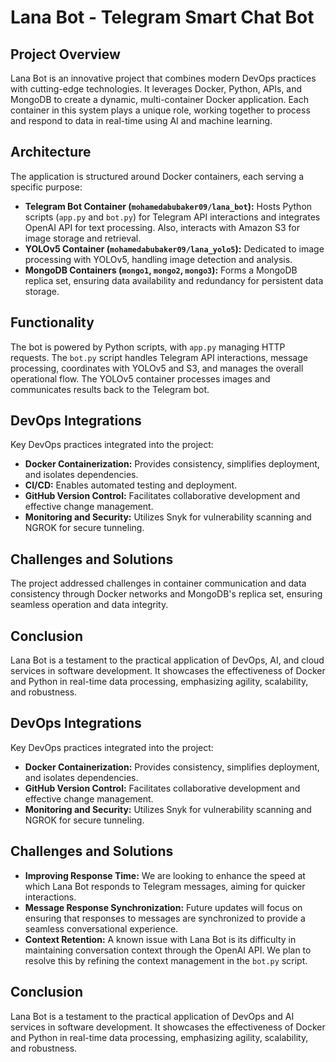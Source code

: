 # Lana Bot - Telegram Smart Chat Bot

## Project Overview

Lana Bot is an innovative project that combines modern DevOps practices with cutting-edge technologies. It leverages Docker, Python, APIs, and MongoDB to create a dynamic, multi-container Docker application. Each container in this system plays a unique role, working together to process and respond to data in real-time using AI and machine learning.

## Architecture

The application is structured around Docker containers, each serving a specific purpose:

- **Telegram Bot Container (`mohamedabubaker09/lana_bot`):** Hosts Python scripts (`app.py` and `bot.py`) for Telegram API interactions and integrates OpenAI API for text processing. Also, interacts with Amazon S3 for image storage and retrieval.
- **YOLOv5 Container (`mohamedabubaker09/lana_yolo5`):** Dedicated to image processing with YOLOv5, handling image detection and analysis.
- **MongoDB Containers (`mongo1`, `mongo2`, `mongo3`):** Forms a MongoDB replica set, ensuring data availability and redundancy for persistent data storage.

## Functionality

The bot is powered by Python scripts, with `app.py` managing HTTP requests. The `bot.py` script handles Telegram API interactions, message processing, coordinates with YOLOv5 and S3, and manages the overall operational flow. The YOLOv5 container processes images and communicates results back to the Telegram bot.

## DevOps Integrations

Key DevOps practices integrated into the project:

- **Docker Containerization:** Provides consistency, simplifies deployment, and isolates dependencies.
- **CI/CD:** Enables automated testing and deployment.
- **GitHub Version Control:** Facilitates collaborative development and effective change management.
- **Monitoring and Security:** Utilizes Snyk for vulnerability scanning and NGROK for secure tunneling.

## Challenges and Solutions

The project addressed challenges in container communication and data consistency through Docker networks and MongoDB's replica set, ensuring seamless operation and data integrity.

## Conclusion

Lana Bot is a testament to the practical application of DevOps, AI, and cloud services in software development. It showcases the effectiveness of Docker and Python in real-time data processing, emphasizing agility, scalability, and robustness.


## DevOps Integrations

Key DevOps practices integrated into the project:

- **Docker Containerization:** Provides consistency, simplifies deployment, and isolates dependencies.
- **GitHub Version Control:** Facilitates collaborative development and effective change management.
- **Monitoring and Security:** Utilizes Snyk for vulnerability scanning and NGROK for secure tunneling.

## Challenges and Solutions

- **Improving Response Time:** We are looking to enhance the speed at which Lana Bot responds to Telegram messages, aiming for quicker interactions.
- **Message Response Synchronization:** Future updates will focus on ensuring that responses to messages are synchronized to provide a seamless conversational experience.
- **Context Retention:** A known issue with Lana Bot is its difficulty in maintaining conversation context through the OpenAI API. We plan to resolve this by refining the context management in the `bot.py` script.

## Conclusion

Lana Bot is a testament to the practical application of DevOps and AI services in software development. It showcases the effectiveness of Docker and Python in real-time data processing, emphasizing agility, scalability, and robustness.

